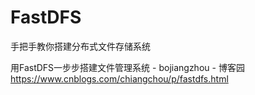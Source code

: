 # FastDFS

手把手教你搭建分布式文件存储系统



用FastDFS一步步搭建文件管理系统 - bojiangzhou - 博客园
https://www.cnblogs.com/chiangchou/p/fastdfs.html

